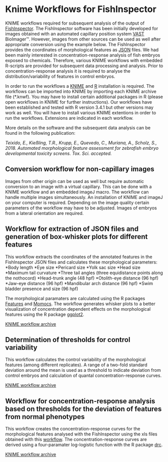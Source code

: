 # Knime Workflows for FishInspector

KNIME workflows required for subsequent analysis of the output of [FishInspector]( https://github.com/sscholz-UFZ/FishInspector).
The FishInspector software has been initially developed for images obtained with an automated capillary position system [VAST](http://www.unionbio.com/vast/) BioImager™. However, images from other sources can be used as well after appropriate conversion using the example below.
The FishInspector provides the coordinates of morphological features as [JSON]( https://en.wikipedia.org/wiki/JSON) files. We had been mainly interested in concentration-response analysis of fish embryos exposed to chemicals. Therefore, various KNIME workflows with embedded R-scripts are provided for subsequent data processing and analysis. Prior to concentration-response analysis it is required to analyse the distribution/variability of features in control embryos. 

In order to run the workflows a [KNIME](http://www.knime.org) and [R](https://www.r-project.org/) installation is required. The workflows can be imported into KNIME by importing each KNIME archive file (\*.knwf).  You may have to install certain additional packages in R (please open workflows in KNIME for further instructions). Our workflows have been established and tested with R version 3.4.1 but other versions may work as well. 
You will have to install various KNIME extentions in order to run the workflows. Extensions are indicated in each workflow. 

More details on the software and the subsequent data analysis can be found in the following publication:

*Teixido, E., Kießling, T.R., Krupp, E., Quevedo, C., Muriana, A., Scholz, S., 2018. Automated morphological feature assessment for zebrafish embryo developmental toxicity screens.  Tox. Sci. accepted.*

## Conversion workflow for non-capillary images
Images from other origin can be used as well but require automatic conversion to an image with a virtual capillary. This can be done with a KNIME workflow and an embedded imageJ macro. The workflow can handle multiple images simultaneously. An installation of KNIME and imageJ on your computer is required. Depending on the image quality certain parameters of the workflow may have to be adjusted. Images of embryos from a lateral orientation are required.

## Workflow for extraction of JSON files and generation of box-whisker plots for different features
This workflow extracts the coordinates of the annotated features in the FishInspector JSON files and calculates these morphological parameters: 
*Body length
*Eye size
*Pericard size
*Yolk sac size
*Head size
*Maximum tail curvature 
*Three tail angles (three equidistance points along the nothocord)
*Head-trunk angle (48 hpf)
*Otolith-eye distance (96 hpf)
*Jaw-eye distance (96 hpf)
*Mandibular arch distance (96 hpf)
*Swim bladder presence and size (96 hpf)

The morphological paramaters are calculated using the R packages [Features](https://cran.r-project.org/web/packages/features/features.pdf) and [Momocs](https://cran.r-project.org/web/packages/Momocs/Momocs.pdf). The workflow generates whisker plots to a better visualization of concentration dependent effects on the morphological features using the R package [ggplot2](https://cran.r-project.org/web/packages/ggplot2/ggplot2.pdf). 

[KNIME workflow archive](FishInspector_features.knwf)

## Determination of thresholds for control variability

This workflow calculates the control variability of the morphological features (among different replicates). A range of a two-fold standard deviation around the mean is used as a threshold to indicate deviation from control embryos and calculation of quantal concentration-response curves.

[KNIME workflow archive](Control_variability.knwf)

## Workflow for concentration-response analysis based on thresholds for the deviation of features from normal phenotypes

This workflow creates the concentration-response curves for the morphological features analysed with the FishInspector using the xls files obtained with this [workflow](FishInspector_features.knwf). The concentration-response curves are derived using a four-paramater log-logistic function with the R package [drc](https://cran.r-project.org/web/packages/drc/drc.pdf).

[KNIME workflow archive](Concentration_response_curves.knwf)
